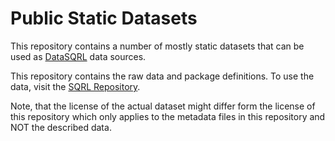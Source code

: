 # Public Static Datasets

This repository contains a number of mostly static datasets that can be used as [DataSQRL](https://www.datasqrl.com) data sources.

This repository contains the raw data and package definitions. To use the data, visit the [SQRL Repository](https://dev.datasqrl.com).

Note, that the license of the actual dataset might differ form the license of this repository which only applies to the metadata files in this repository and NOT the described data.
